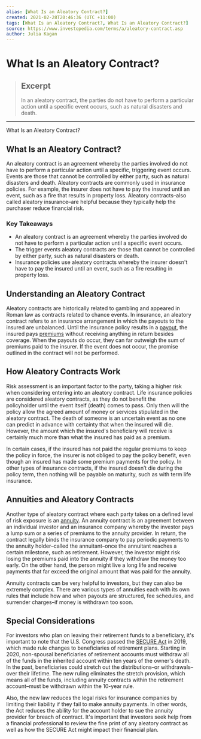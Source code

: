```yaml
---
alias: [What Is an Aleatory Contract?]
created: 2021-02-28T20:46:36 (UTC +11:00)
tags: [What Is an Aleatory Contract?, What Is an Aleatory Contract?]
source: https://www.investopedia.com/terms/a/aleatory-contract.asp
author: Julia Kagan
---
```


# What Is an Aleatory Contract?

> ## Excerpt
> In an aleatory contract, the parties do not have to perform a particular action until a specific event occurs, such as natural disasters and death.

---

What Is an Aleatory Contract?
## What Is an Aleatory Contract?

An aleatory contract is an agreement whereby the parties involved do not have to perform a particular action until a specific, triggering event occurs. Events are those that cannot be controlled by either party, such as natural disasters and death. Aleatory contracts are commonly used in insurance policies. For example, the insurer does not have to pay the insured until an event, such as a fire that results in property loss. Aleatory contracts–also called aleatory insurance–are helpful because they typically help the purchaser reduce financial risk.

### Key Takeaways

-   An aleatory contract is an agreement whereby the parties involved do not have to perform a particular action until a specific event occurs.
-   The trigger events aleatory contracts are those that cannot be controlled by either party, such as natural disasters or death.
-   Insurance policies use aleatory contracts whereby the insurer doesn't have to pay the insured until an event, such as a fire resulting in property loss.

## Understanding an Aleatory Contract

Aleatory contracts are historically related to gambling and appeared in Roman law as contracts related to chance events. In insurance, an aleatory contract refers to an insurance arrangement in which the payouts to the insured are unbalanced. Until the insurance policy results in a [payout](https://www.investopedia.com/terms/p/payout.asp), the insured pays [premiums](https://www.investopedia.com/terms/p/premium.asp) without receiving anything in return besides coverage. When the payouts do occur, they can far outweigh the sum of premiums paid to the insurer. If the event does not occur, the promise outlined in the contract will not be performed.

## How Aleatory Contracts Work

Risk assessment is an important factor to the party, taking a higher risk when considering entering into an aleatory contract. Life insurance policies are considered aleatory contracts, as they do not benefit the policyholder until the event itself (death) comes to pass. Only then will the policy allow the agreed amount of money or services stipulated in the aleatory contract. The death of someone is an uncertain event as no one can predict in advance with certainty that when the insured will die. However, the amount which the insured's beneficiary will receive is certainly much more than what the insured has paid as a premium.

In certain cases, if the insured has not paid the regular premiums to keep the policy in force, the insurer is not obliged to pay the policy benefit, even though an insured has made some premium payments for the policy. In other types of insurance contracts, if the insured doesn’t die during the policy term, then nothing will be payable on maturity, such as with term life insurance.

## Annuities and Aleatory Contracts

Another type of aleatory contract where each party takes on a defined level of risk exposure is an [annuity](https://www.investopedia.com/terms/a/annuitycontract.asp). An annuity contract is an agreement between an individual investor and an insurance company whereby the investor pays a lump sum or a series of premiums to the annuity provider. In return, the contract legally binds the insurance company to pay periodic payments to the annuity holder–called the annuitant–once the annuitant reaches a certain milestone, such as retirement. However, the investor might risk losing the premiums paid into the annuity if they withdraw the money too early. On the other hand, the person might live a long life and receive payments that far exceed the original amount that was paid for the annuity.

Annuity contracts can be very helpful to investors, but they can also be extremely complex. There are various types of annuities each with its own rules that include how and when payouts are structured, fee schedules, and surrender charges–if money is withdrawn too soon.

## Special Considerations

For investors who plan on leaving their retirement funds to a beneficiary, it's important to note that the U.S. Congress passed the [SECURE Act](https://www.congress.gov/bill/116th-congress/house-bill/1994/text#toc-H3F10D51BDB5D479091C6E3C23A81352E) in 2019, which made rule changes to beneficiaries of retirement plans. Starting in 2020, non-spousal beneficiaries of retirement accounts must withdraw all of the funds in the inherited account within ten years of the owner's death. In the past, beneficiaries could stretch out the distributions–or withdrawals–over their lifetime. The new ruling eliminates the stretch provision, which means all of the funds, including annuity contracts within the retirement account–must be withdrawn within the 10-year rule.

Also, the new law reduces the legal risks for insurance companies by limiting their liability if they fail to make annuity payments. In other words, the Act reduces the ability for the account holder to sue the annuity provider for breach of contract. It's important that investors seek help from a financial professional to review the fine print of any aleatory contract as well as how the SECURE Act might impact their financial plan.
